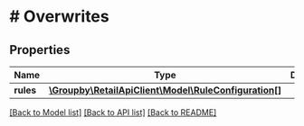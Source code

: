 # # Overwrites

## Properties

Name | Type | Description | Notes
------------ | ------------- | ------------- | -------------
**rules** | [**\Groupby\RetailApiClient\Model\RuleConfiguration[]**](RuleConfiguration.md) |  |

[[Back to Model list]](../../README.md#models) [[Back to API list]](../../README.md#endpoints) [[Back to README]](../../README.md)
